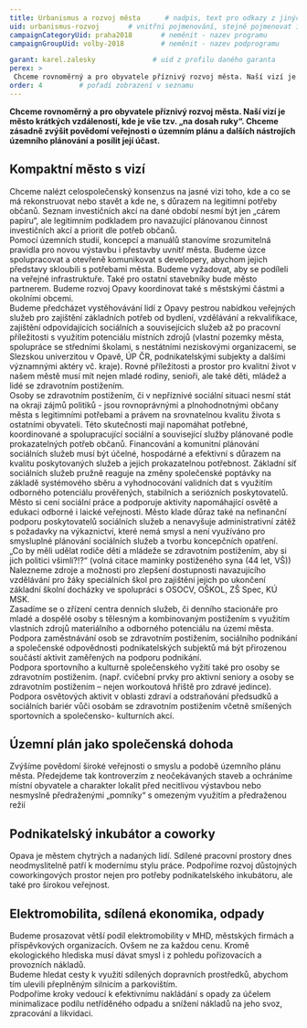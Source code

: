 ```yaml
---
title: Urbanismus a rozvoj města      # nadpis, text pro odkazy z jiných stranek
uid: urbanismus-rozvoj       # vnitřni pojmenování, stejně pojmenovat i soubor
campaignCategoryUid: praha2018       # neměnit - nazev programu
campaignGroupUid: volby-2018         # neměnit - nazev podprogramu

garant: karel.zalesky              # uid z profilu daného garanta
perex: >
 Chceme rovnoměrný a pro obyvatele příznivý rozvoj města. Naší vizí je město krátkých vzdáleností, kde je vše tzv. „na dosah ruky“. 
order: 4         # pořadí zobrazení v seznamu
---
```


**Chceme rovnoměrný a pro obyvatele příznivý rozvoj města. Naší vizí je město krátkých vzdáleností, kde je vše tzv. „na dosah ruky“. Chceme zásadně zvýšit povědomí veřejnosti o územním plánu a dalších nástrojích územního plánování a posílit její účast.**    <!-- Zvýrazněný text na začátku  stránky -->

## Kompaktní město s vizí    
<p> Chceme nalézt celospolečenský konsenzus na jasné vizi toho, kde a co se má rekonstruovat nebo stavět a kde ne, s důrazem na legitimní potřeby občanů. Seznam investičních akcí na dané období nesmí být jen „cárem papíru“, ale legitimním podkladem pro navazující plánovanou činnost investičních akcí a priorit dle potřeb občanů.<br>
Pomocí územních studií, koncepcí a manuálů stanovíme srozumitelná pravidla pro novou výstavbu i přestavby uvnitř města. Budeme úzce spolupracovat a otevřeně komunikovat s developery, abychom jejich představy skloubili s potřebami města. Budeme vyžadovat, aby se podíleli na veřejné infrastruktuře. Také pro ostatní stavebníky bude město partnerem. Budeme rozvoj Opavy koordinovat také s městskými částmi a okolními obcemi.<br>
Budeme předcházet vystěhovávání lidí z Opavy pestrou nabídkou veřejných služeb pro zajištění základních potřeb od bydlení, vzdělávání a rekvalifikace, zajištění odpovídajících sociálních a souvisejících služeb až po pracovní příležitosti s využitím potenciálu místních zdrojů (vlastní pozemky města, spolupráce se středními školami, s nestátními neziskovými organizacemi, se Slezskou univerzitou v Opavě, ÚP ČR, podnikatelskými subjekty a dalšími významnými aktéry vč. kraje). Rovné příležitosti a prostor pro kvalitní život v našem městě musí mít nejen mladé rodiny, senioři, ale také děti, mládež a lidé se zdravotním postižením.<br>
Osoby se zdravotním postižením, či v nepříznivé sociální situaci nesmí stát na okraji zájmů politiků - jsou rovnoprávnými a plnohodnotnými občany města s legitimními potřebami a právem na srovnatelnou kvalitu života s ostatními obyvateli. Této skutečnosti mají napomáhat potřebné, koordinované a spolupracující sociální a související služby plánované podle prokazatelných potřeb občanů. Financování a komunitní plánování sociálních služeb musí být účelné, hospodárné a efektivní s důrazem na kvalitu poskytovaných služeb a jejich prokazatelnou potřebnost. Základní síť sociálních služeb pružně reaguje na změny společenské poptávky na základě systémového sběru a vyhodnocování validních dat s využitím odborného potenciálu prověřených, stabilních a seriózních poskytovatelů. Město si cení sociální práce a podporuje aktivity napomáhající osvětě a edukaci odborné i laické veřejnosti. Město klade důraz také na nefinanční podporu poskytovatelů sociálních služeb a nenavyšuje administrativní zátěž s požadavky na výkaznictví, které nemá smysl a není využíváno pro smysluplné plánování sociálních služeb a tvorbu koncepčních opatření.<br>
„Co by měli udělat rodiče dětí a mládeže se zdravotním postižením, aby si jich politici všimli?!?“ (volná citace maminky postiženého syna (44 let, VŠ))<br>
Nalezneme zdroje a možnosti pro zlepšení dostupnosti navazujícího vzdělávání pro žáky speciálních škol pro zajištění jejich po ukončení základní školní docházky ve spolupráci s OSOCV, OŠKOL, ZŠ Spec, KÚ MSK.<br>
Zasadíme se o zřízení centra denních služeb, či denního stacionáře pro mladé a dospělé osoby s tělesným a kombinovaným postižením s využitím vlastních zdrojů materiálního a odborného potenciálu na území města. <br>
Podpora zaměstnávání osob se zdravotním postižením, sociálního podnikání a společenské odpovědnosti podnikatelských subjektů má být přirozenou součástí aktivit zaměřených na podporu podnikání.<br>
Podpora sportovního a kulturně společenského vyžití také pro osoby se zdravotním postižením. (např. cvičební prvky pro aktivní seniory a osoby se zdravotním postižením – nejen workoutová hřiště pro zdravé jedince).<br>
Podpora osvětových aktivit v oblasti zdraví a odstraňování předsudků a sociálních bariér vůči osobám se zdravotním postižením včetně smíšených sportovních a společensko- kulturních akcí.
</p>


## Územní plán jako společenská dohoda
<p>Zvýšíme povědomí široké veřejnosti o smyslu a podobě územního plánu města. Předejdeme tak kontroverzím z neočekávaných staveb a ochráníme místní obyvatele a charakter lokalit před necitlivou výstavbou nebo nesmyslně předraženými „pomníky“ s omezeným využitím a předraženou režií </p>





## Podnikatelský inkubátor a coworky
<p>Opava je městem chytrých a nadaných lidí. Sdílené pracovní prostory dnes neodmyslitelně patří k modernímu stylu práce. Podpoříme rozvoj důstojných coworkingových prostor nejen pro potřeby podnikatelského inkubátoru, ale také pro širokou veřejnost.</p>


## Elektromobilita, sdílená ekonomika, odpady
<p>Budeme prosazovat větší podíl elektromobility v MHD, městských firmách a příspěvkových organizacích. Ovšem ne za každou cenu. Kromě ekologického hlediska musí dávat smysl i z pohledu pořizovacích a provozních nákladů.<br>
Budeme hledat cesty k využití sdílených dopravních prostředků, abychom tím ulevili přeplněným silnicím a parkovištím.<br>
Podpoříme kroky vedoucí k efektivnímu nakládání s opady za účelem minimalizace podílu netříděného odpadu a snížení nákladů na jeho svoz, zpracování a likvidaci.
</p>



